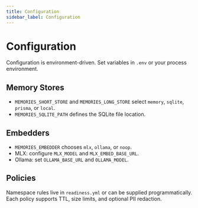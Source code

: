 ```yaml
---
title: Configuration
sidebar_label: Configuration
---
```


# Configuration

Configuration is environment-driven. Set variables in `.env` or your process environment.

## Memory Stores
- `MEMORIES_SHORT_STORE` and `MEMORIES_LONG_STORE` select `memory`, `sqlite`, `prisma`, or `local`.
- `MEMORIES_SQLITE_PATH` defines the SQLite file location.

## Embedders
- `MEMORIES_EMBEDDER` chooses `mlx`, `ollama`, or `noop`.
- MLX: configure `MLX_MODEL` and `MLX_EMBED_BASE_URL`.
- Ollama: set `OLLAMA_BASE_URL` and `OLLAMA_MODEL`.

## Policies
Namespace rules live in `readiness.yml` or can be supplied programmatically. Each policy supports TTL, size limits, and optional PII redaction.
